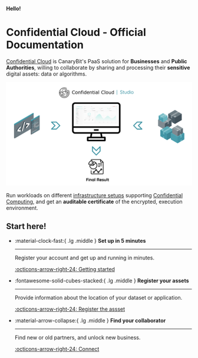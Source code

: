 **Hello!**

# Confidential Cloud - Official Documentation

[Confidential Cloud](http://confidentialcloud.io) is CanaryBit's PaaS solution for **Businesses** and **Public Authorities**, willing to collaborate by sharing and processing their **sensitive** digital assets: data or algorithms.

![Confidential Cloud Solution](./img/confidential-cloud-solution.png)

Run workloads on different [infrastructure setups](infrastructure.md) supporting [Confidential Computing](https://www.canarybit.eu/what-is-confidential-computing-and-why-should-i-care/), and get an **auditable certificate** of the encrypted, execution environment.

## Start here!

<div class="grid cards" markdown>
<!-- https://squidfunk.github.io/mkdocs-material/reference/grids/#using-card-grids !-->

-   :material-clock-fast:{ .lg .middle } __Set up in 5 minutes__

    ---

    Register your account and get up and running in minutes. 
        
    [:octicons-arrow-right-24: Getting started](https://demo.confidentialcloud.io/signup)

-   :fontawesome-solid-cubes-stacked:{ .lg .middle } __Register your assets__

    ---

    Provide information about the location of your dataset or application.

    [:octicons-arrow-right-24: Register the assset](https://demo.confidentialcloud.io/)

-   :material-arrow-collapse:{ .lg .middle } __Find your collaborator__

    ---

    Find new or old partners, and unlock new business.

    [:octicons-arrow-right-24: Connect](https://demo.confidentialcloud.io/)

</div>
